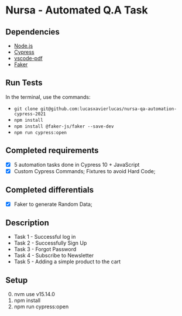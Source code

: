 # Nursa - Automated Q.A Task 

## Dependencies

- [Node.js](https://nodejs.org/en/download/)
- [Cypress](https://www.cypress.io/)
- [vscode-pdf](https://marketplace.visualstudio.com/items?itemName=tomoki1207.pdf)
- [Faker](https://fakerjs.dev/)

## Run Tests

In the terminal, use the commands:

- `git clone git@github.com:lucasxavierlucas/nursa-qa-automation-cypress-2021`
- `npm install`
- `npm install @faker-js/faker --save-dev`
- `npm run cypress:open`


## Completed requirements

- [x] 5 automation tasks done in Cypress 10 + JavaScript 
- [x] Custom Cypress Commands; Fixtures to avoid Hard Code; 

## Completed differentials

- [x] Faker to generate Random Data; 

## Description

- Task 1 - Successful log in
- Task 2 - Successfully Sign Up 
- Task 3 - Forgot Password
- Task 4 - Subscribe to Newsletter
- Task 5 - Adding a simple product to the cart

## Setup
0. nvm use v15.14.0
1. npm install
2. npm run cypress:open

